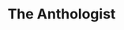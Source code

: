 ---
title: "The Anthologist"
slug: "the-anthologist"
subtitle: ""
publisher: "Simon and Schuster"
published: "2009"
asin: "1416572449"
authors: 
  - nicholson-baker
started: "2010-10-08"
start_year: "2010"
finished: "2010-10-08"
---